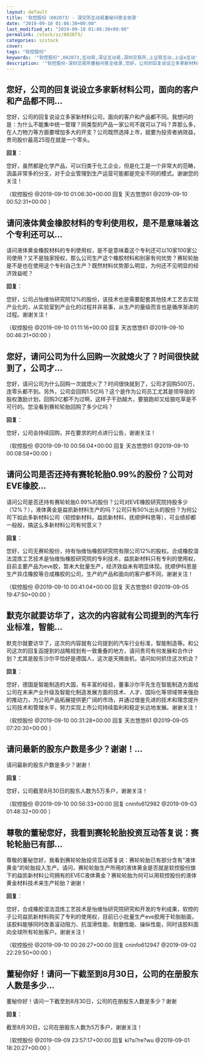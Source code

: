 ```yaml
---
layout: default
title: '软控股份（002073）- 深交所互动易董秘问答全收录'
date: "2019-09-10 01:06:30+00:00"
last_modified_at: "2019-09-10 01:06:30+00:00"
permalink: /stock/sz/002073/
categories: szstock
cover: 
tags: "软控股份"
keywords: '"软控股份",002073,互动易,深证互动易,深圳交易所,上证易互动,上证e互动'
description: '"软控股份-深圳交易所董秘问答全收录,您好，公司的回复说设立多家新材料公司，面向的客户和产品都不同。我想问的是：为什么不能集中统一管理？同类型的产品一家公司不就可以了吗？弄那么多，在人力物力等方面要增加多大的开支？公司既然选择上市，就要为投资者纳效益，贵司股价最高25现在就是一个零头。"'
---
```


## 您好，公司的回复说设立多家新材料公司，面向的客户和产品都不同...

您好，公司的回复说设立多家新材料公司，面向的客户和产品都不同。我想问的是：为什么不能集中统一管理？同类型的产品一家公司不就可以了吗？弄那么多，在人力物力等方面要增加多大的开支？公司既然选择上市，就要为投资者纳效益，贵司股价最高25现在就是一个零头。

**回复**：

您好，虽然都是化学产品，可以归类于化工企业，但是化工是一个非常大的范畴，涵盖非常多的分支，对于企业管理到生产运营可能都是完全不同的模式。谢谢您的关注！ 

（软控股份  @2019-09-10 01:06:30+00:00 回复 天古悠悠61  @2019-09-10 00:52:31+00:00 ）

## 请问液体黄金橡胶材料的专利使用权，是不是意味着这个专利还可以...

请问液体黄金橡胶材料的专利使用权，是不是意味着这个专利还可以10家100家公司使用？又不是独家授权，那么公司生产这个橡胶材料和别家有何优势？赛轮轮胎是不是也在使用这个专利自己生产？既然材料优势那么明显，为何还不见明显的经济效益呢？

**回复**：

您好，公司占怡维怡研究院12%的股份，该技术也是需要配套其他技术工艺去实现产业化的，从实验室到产业化的过程并非易事，从生产的量级而言也是循序渐进的过程。谢谢关注！ 

（软控股份  @2019-09-10 01:11:16+00:00 回复 天古悠悠61  @2019-09-10 00:46:21+00:00 ）

## 您好，请问公司为什么回购一次就熄火了？时间很快就到了，公司才...

您好，请问公司为什么回购一次就熄火了？时间很快就到了，公司才回购500万，连零头都不到。另外，公司会回购1.5亿吗？这个是作为公司员工尤其是领导层的股权激励计划，回购3亿都不为过啊，这样子干劲越大，要狼跑却又给狼吃草是不可行的。您没看到赛轮轮胎回购了多少亿吗？

**回复**：

您好，公司会持续回购，并在要求的时点进行公告，谢谢关注！ 

（软控股份  @2019-09-10 00:56:04+00:00 回复 天古悠悠61  @2019-09-10 00:08:58+00:00 ）

## 请问公司是否还持有赛轮轮胎0.99%的股份？公司对EVE橡胶...

请问公司是否还持有赛轮轮胎0.99%的股份？公司对EVE橡胶研究院持股多少（12%？），液体黄金是益凯新材料生产的吗？公司只有50%出头的股份？为何公司下如此多新材料公司（软控新材料，益凯新材料，抚顺伊科思等），可业绩却都一般般，搞这么多新材料公司有何意义？

**回复**：

您好，公司无赛轮股份，持有怡维怡橡胶研究院有限公司12%的股权。合成橡胶湿法混炼工艺技术是怡维怡橡胶研究院的专利技术，益凯新材料只有专利的使用权，目前主要产品为eve胶，暂未大批量生产，经济效益未有明显体现。抚顺伊科思是生产异戊橡胶等合成橡胶的公司，生产的产品和面向的客户都不同，谢谢关注！ 

（软控股份  @2019-09-10 00:41:04+00:00 回复 天古悠悠61  @2019-09-05 19:47:50+00:00 ）

## 默克尔就要访华了，这次的内容就有公司提到的汽车行业标准，智能...

默克尔就要访华了，这次的内容就有公司提到的汽车行业标准，智能制造等。和公司这次的回复函提到的战略规划有一致重叠的地方，请问贵司有何发展和合作计划？尤其是股东沙尔平恰好是德国人，这次是天赐良机，请问如何抓住这次机会？

**回复**：

您好，德国是智能制造的大国，有丰富的经验，董事沙尔平先生在智能制造方面给公司在未来产业升级及智能化制造发展方面的技术、人才、国际化等领域带来强劲的推动力，为公司产品拓展提供更广阔的市场，并通过借鉴先进的技术和理念提升公司技术和管理水平，努力实现上市公司持续盈利和稳定长远地发展。谢谢关注！ 

（软控股份  @2019-09-10 00:31:28+00:00 回复 天古悠悠61  @2019-09-05 07:20:30+00:00 ）

## 请问最新的股东户数是多少？谢谢！...

请问最新的股东户数是多少？谢谢！

**回复**：

您好，公司截至8月30日的股东人数为5万多户，谢谢关注！ 

（软控股份  @2019-09-10 00:56:33+00:00 回复 cninfo612982  @2019-09-03 01:48:32+00:00 ）

## 尊敬的董秘您好，我看到赛轮轮胎投资互动答复说：赛轮轮胎已有部...

尊敬的董秘您好，我看到赛轮轮胎投资互动答复说：赛轮轮胎已有部分含有“液体黄金”的轮胎投入生产。请问，赛轮轮胎生产所用的液体黄金是否就是软控股份旗下的益凯新材料公司拥有的EVEC液体黄金？赛轮轮胎为何可以用软控股份的液体黄金材料技术来生产轮胎？谢谢！

**回复**：

您好，合成橡胶湿法混炼工艺技术是怡维怡研究院研究和开发的专利成果，软控的子公司益凯新材料购买了专利的使用权，目前已小批量生产eve胶用于轮胎胎面，该胶料能够同时改善滚动阻力、抗湿滑性能、耐磨性能、操纵性能，同时该胶料面向全球所有轮胎客户。谢谢关注！ 

（软控股份  @2019-09-10 00:26:27+00:00 回复 cninfo612947  @2019-09-02 22:29:50+00:00 ）

## 董秘你好！请问一下截至到8月30日，公司的在册股东人数是多少...

董秘你好！请问一下截至到8月30日，公司的在册股东人数是多少？谢谢

**回复**：

截至8月30日，公司在册股东人数为5万多户，谢谢关注！ 

（软控股份  @2019-09-09 23:57:17+00:00 回复 ki?si?re?wu  @2019-09-01 18:20:27+00:00 ）

